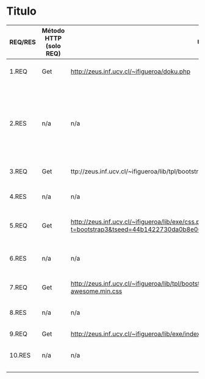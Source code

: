 Titulo
=====

|REQ/RES           |Método HTTP (solo REQ)     |       URL| Headers (sólo nombres)      |Status(solo RES)   |    Descripción    |
| -- | -- | -- | -- | -- | -- |
| 1.REQ | Get |http://zeus.inf.ucv.cl/~ifigueroa/doku.php  |Host,Upgrade-Insecure-Requests,User-Agent,Accept,Acept Endconding| n/a | -- |
| 2.RES | n/a | n/a | Date,Server,Expires,Cache-Control,Pragma,X-UA-Compatible,Content-Encoding,Content-Length,Keep-Alive,Connection, Content-Type, charset| 200 | Se devuelve correctamente el sitio. Al parecer no se encontró en algún caché, lo que gatilló algunas operaciones lookup. |
| 3.REQ | Get |ttp://zeus.inf.ucv.cl/~ifigueroa/lib/tpl/bootstrap3/assets/bootstrap/default/bootstrap.min.css  |Host,User-Agent,Accept, Acccept Endconding| n/a | --|
| 4.RES | n/a | n/a | Date,Server,Last-Modified,ETag,Accept-Ranges,Content-Encoding,Content-Length,Content-Type| 200 |  |
| 5.REQ | Get |http://zeus.inf.ucv.cl/~ifigueroa/lib/exe/css.php?t=bootstrap3&tseed=44b1422730da0b8e0624124cac9afe4b  |Host,Upgrade-Insecure-Requests,User-Agent,Accept,Acept Endconding| n/a | -- |
| 6.RES | n/a | n/a | Date,Server,X-Powered-By,Cache-Control,Pragma,ETag,Last-Modified,Content-Encoding,Content-Length,Content-Type| 200 |  |
| 7.REQ | Get |http://zeus.inf.ucv.cl/~ifigueroa/lib/tpl/bootstrap3/assets/font-awesome/css/font-awesome.min.css |Host,User-Agent,Accept,Acept Endconding| n/a | -- |
| 8.RES | n/a | n/a | Date,Server,Last-Modified,ETag,Accept-Ranges,Content-Encoding,Content-Length,Content-Type| 200 |  |
| 9.REQ | Get |http://zeus.inf.ucv.cl/~ifigueroa/lib/exe/indexer.php?id=start&1554338182 |Accept,Acept Endconding| n/a | -- |
| 10.RES | n/a | n/a | Date,Server,X-Powered-By,Expires,Cache-Control,Pragma,Connection,Content-Length,Content-Typef| 200 |  |
